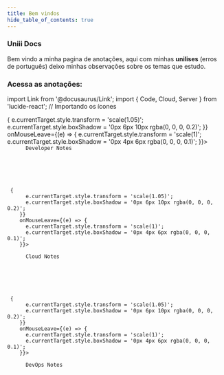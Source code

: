 ```yaml
---
title: Bem vindos
hide_table_of_contents: true
---
```


### Uniii Docs

Bem vindo a minha pagina de anotações, aqui com minhas **unilises** (erros de português) deixo minhas observações sobre os temas que estudo.




### Acessa as anotações: 

import Link from '@docusaurus/Link';
import { Code, Cloud, Server } from 'lucide-react'; // Importando os ícones

<div style={{
  display: 'flex',
  flexWrap: 'wrap',
  gap: '20px',
  justifyContent: 'center',
}}>
  
  <Link to="/docs/developer-notes" style={{ textDecoration: 'none', flex: '1 1 300px' }}>
    <div style={{
      display: 'flex',
      alignItems: 'center',
      justifyContent: 'center',
      gap: '10px',
      backgroundColor: '#e91e63',
      color: '#ffffff',
      padding: '15px',
      boxShadow: '0px 4px 6px rgba(0, 0, 0, 0.1)',
      transition: 'transform 0.2s ease, box-shadow 0.2s ease',
    }}
    onMouseEnter={(e) => {
      e.currentTarget.style.transform = 'scale(1.05)';
      e.currentTarget.style.boxShadow = '0px 6px 10px rgba(0, 0, 0, 0.2)';
    }}
    onMouseLeave={(e) => {
      e.currentTarget.style.transform = 'scale(1)';
      e.currentTarget.style.boxShadow = '0px 4px 6px rgba(0, 0, 0, 0.1)';
    }}>
      <Code size={24} strokeWidth={1.5} />
      <span>Developer Notes</span>
    </div>
  </Link>

  <Link to="/docs/cloud-notes" style={{ textDecoration: 'none', flex: '1 1 300px' }}>
    <div style={{
      display: 'flex',
      alignItems: 'center',
      justifyContent: 'center',
      gap: '10px',
      backgroundColor: '#9C27B0',
      color: '#ffffff',
      padding: '15px',
      boxShadow: '0px 4px 6px rgba(0, 0, 0, 0.1)',
      transition: 'transform 0.2s ease, box-shadow 0.2s ease',
    }}
    onMouseEnter={(e) => {
      e.currentTarget.style.transform = 'scale(1.05)';
      e.currentTarget.style.boxShadow = '0px 6px 10px rgba(0, 0, 0, 0.2)';
    }}
    onMouseLeave={(e) => {
      e.currentTarget.style.transform = 'scale(1)';
      e.currentTarget.style.boxShadow = '0px 4px 6px rgba(0, 0, 0, 0.1)';
    }}>
      <Cloud size={24} strokeWidth={1.5} />
      <span>Cloud Notes</span>
    </div>
  </Link>

  <Link to="docs/devops-notes" style={{ textDecoration: 'none', flex: '1 1 300px' }}>
    <div style={{
      display: 'flex',
      alignItems: 'center',
      justifyContent: 'center',
      gap: '10px',
      backgroundColor: '#FF4081',
      color: '#ffffff',
      padding: '15px',
      boxShadow: '0px 4px 6px rgba(0, 0, 0, 0.1)',
      transition: 'transform 0.2s ease, box-shadow 0.2s ease',
    }}
    onMouseEnter={(e) => {
      e.currentTarget.style.transform = 'scale(1.05)';
      e.currentTarget.style.boxShadow = '0px 6px 10px rgba(0, 0, 0, 0.2)';
    }}
    onMouseLeave={(e) => {
      e.currentTarget.style.transform = 'scale(1)';
      e.currentTarget.style.boxShadow = '0px 4px 6px rgba(0, 0, 0, 0.1)';
    }}>
      <Server size={24} strokeWidth={1.5} />
      <span>DevOps Notes</span>
    </div>
  </Link>
</div>
